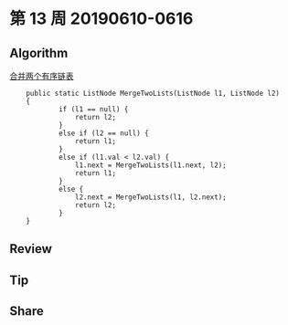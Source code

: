 # 第 13 周 20190610-0616

## Algorithm

[合并两个有序链表](https://leetcode-cn.com/problems/merge-two-sorted-lists/)



        public static ListNode MergeTwoLists(ListNode l1, ListNode l2) 
        {
                if (l1 == null) {
                    return l2;
                }
                else if (l2 == null) {
                    return l1;
                }
                else if (l1.val < l2.val) {
                    l1.next = MergeTwoLists(l1.next, l2);
                    return l1;
                }
                else {
                    l2.next = MergeTwoLists(l1, l2.next);
                    return l2;
                }
        }

## Review


## Tip


## Share

